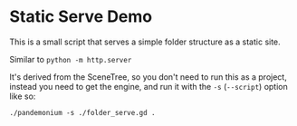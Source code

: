 # Static Serve Demo

This is a small script that serves a simple folder structure as a static site.

Similar to `python -m http.server`

It's derived from the SceneTree, so you don't need to run this as a project, 
instead you need to get the engine, and run it with the `-s` (`--script`) option like so:

`./pandemonium -s ./folder_serve.gd .`


